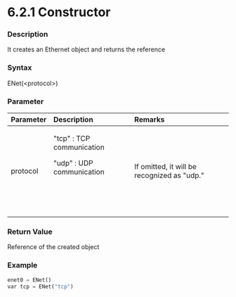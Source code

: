 # 6.2.1 Constructor

### Description

It creates an Ethernet object and returns the reference

### Syntax

ENet\(&lt;protocol&gt;\)

### Parameter

<table>
  <thead>
    <tr>
      <th style="text-align:left">Parameter</th>
      <th style="text-align:left">Description</th>
      <th style="text-align:left">Remarks</th>
    </tr>
  </thead>
  <tbody>
    <tr>
      <td style="text-align:left">protocol</td>
      <td style="text-align:left">
        <p>&quot;tcp&quot; : TCP communication
          <br />
        </p>
        <p>&quot;udp&quot; : UDP communication
          <br />
        </p>
        <p>
          <br />
        </p>
        <p>
          <br />
        </p>
      </td>
      <td style="text-align:left">If omitted, it will be recognized as &quot;udp.&quot;</td>
    </tr>
  </tbody>
</table>

### Return Value

Reference of the created object

### Example

```python
enet0 = ENet()
var tcp = ENet("tcp")
```



